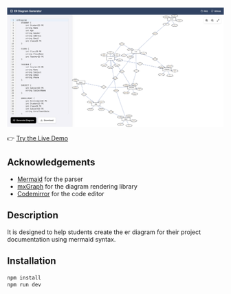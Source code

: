 ![Screenshot](public/screenshot.png)

👉 [Try the Live Demo](https://er-diagram-generator.netlify.app/)


## Acknowledgements
- [Mermaid](https://github.com/mermaid-js/mermaid/) for the parser
- [mxGraph](https://github.com/jgraph/mxgraph) for the diagram rendering library 
- [Codemirror](https://codemirror.net/) for the code editor

## Description
It is designed to help students create the er diagram for their project documentation using mermaid syntax.

## Installation
```sh
npm install
npm run dev
```

